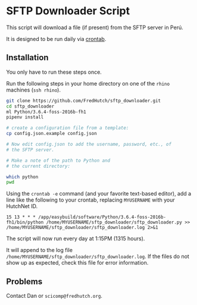# SFTP Downloader Script

This script will download a file (if present) from the
SFTP server in Perú.

It is designed to be run daily via [crontab](http://www.adminschoice.com/crontab-quick-reference).

## Installation

You only have to run these steps once.

Run the following steps in your home directory
on one of the `rhino` machines (`ssh rhino`).

```bash
git clone https://github.com/FredHutch/sftp_downloader.git
cd sftp_downloader
ml Python/3.6.4-foss-2016b-fh1
pipenv install

# create a configuration file from a template:
cp config.json.example config.json

# Now edit config.json to add the username, password, etc., of
# the SFTP server.

# Make a note of the path to Python and
# the current directory:

which python
pwd

```

Using the `crontab -e` command (and your favorite
text-based editor), add a line like the following
to your crontab, replacing `MYUSERNAME` with your
HutchNet ID.

```
15 13 * * * /app/easybuild/software/Python/3.6.4-foss-2016b-fh1/bin/python /home/MYUSERNAME/sftp_downloader/sftp_downloader.py >> /home/MYUSERNAME/sftp_downloader/sftp_downloader.log 2>&1
```

The script will now run every day at 1:15PM (1315 hours).

It will append to the log file
`/home/MYUSERNAME/sftp_downloader/sftp_downloader.log`.
If the files do not show up as expected, check this file
for error information.

## Problems

Contact Dan or `scicomp@fredhutch.org`.
